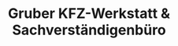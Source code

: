 ---
title: "Gruber KFZ-Werkstatt & Sachverständigenbüro"
url: /haag-i-ob/gruber-kfz-werkstatt-und-sachverstaendigenbuero/
shop: Autowerkstatt
---